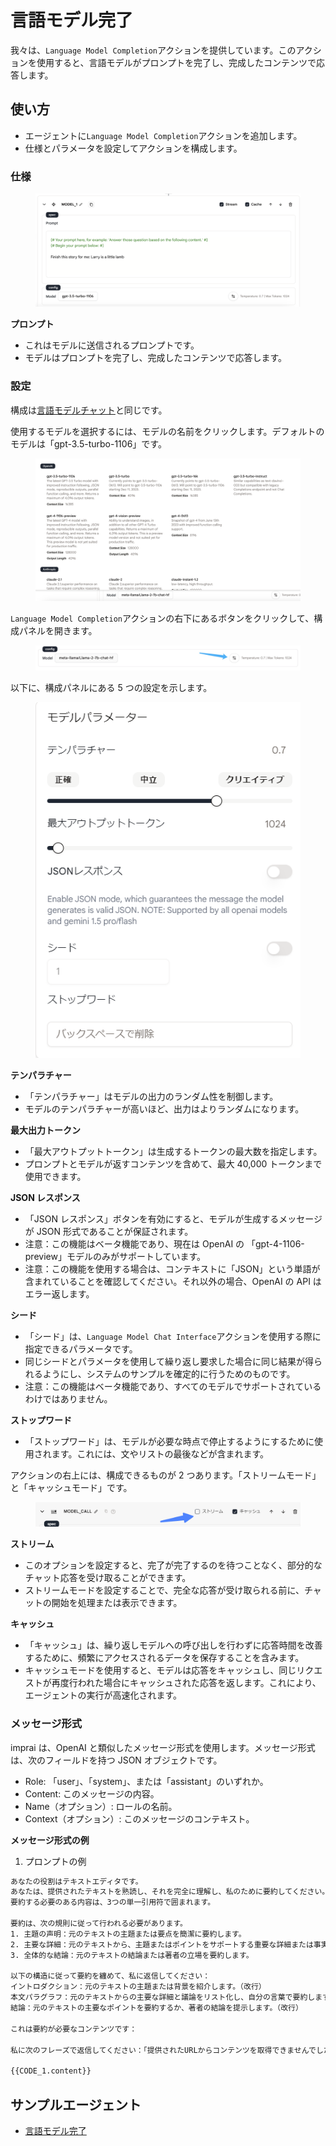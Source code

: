 # 言語モデル完了

我々は、`Language Model Completion`アクションを提供しています。このアクションを使用すると、言語モデルがプロンプトを完了し、完成したコンテンツで応答します。

## 使い方

- エージェントに`Language Model Completion`アクションを追加します。
- 仕様とパラメータを設定してアクションを構成します。

### 仕様

<figure><img src="../../../../images/completion.png" alt=""><figcaption></figcaption></figure>

**プロンプト**

- これはモデルに送信されるプロンプトです。
- モデルはプロンプトを完了し、完成したコンテンツで応答します。

### 設定

構成は[言語モデルチャット](language-model-chat.md)と同じです。

使用するモデルを選択するには、モデルの名前をクリックします。デフォルトのモデルは「gpt-3.5-turbo-1106」です。

<figure><img src="../../../../images/chat-models.png" alt=""><figcaption></figcaption></figure>

&#x20;

`Language Model Completion`アクションの右下にあるボタンをクリックして、構成パネルを開きます。

<figure><img src="../../../../images/chat-config-button.jpg" alt=""><figcaption></figcaption></figure>

&#x20;

以下に、構成パネルにある 5 つの設定を示します。

<figure><img src="../../../../images/screenshot-20240627-160831.png" alt=""><figcaption></figcaption></figure>

**テンパラチャー**

- 「テンパラチャー」はモデルの出力のランダム性を制御します。
- モデルのテンパラチャーが高いほど、出力はよりランダムになります。

**最大出力トークン**

- 「最大アウトプットトークン」は生成するトークンの最大数を指定します。
- プロンプトとモデルが返すコンテンツを含めて、最大 40,000 トークンまで使用できます。

**JSON レスポンス**

- 「JSON レスポンス」ボタンを有効にすると、モデルが生成するメッセージが JSON 形式であることが保証されます。
- 注意：この機能はベータ機能であり、現在は OpenAI の 「gpt-4-1106-preview」モデルのみがサポートしています。
- 注意：この機能を使用する場合は、コンテキストに「JSON」という単語が含まれていることを確認してください。それ以外の場合、OpenAI の API はエラー返します。

**シード**

- 「シード」は、`Language Model Chat Interface`アクションを使用する際に指定できるパラメータです。
- 同じシードとパラメータを使用して繰り返し要求した場合に同じ結果が得られるようにし、システムのサンプルを確定的に行うためのものです。
- 注意：この機能はベータ機能であり、すべてのモデルでサポートされているわけではありません。

**ストップワード**

- 「ストップワード」は、モデルが必要な時点で停止するようにするために使用されます。これには、文やリストの最後などが含まれます。

アクションの右上には、構成できるものが 2 つあります。「ストリームモード」と「キャッシュモード」です。

<figure><img src="../../../../images/screenshot-20240627-161501.png" alt=""><figcaption></figcaption></figure>

**ストリーム**

- このオプションを設定すると、完了が完了するのを待つことなく、部分的なチャット応答を受け取ることができます。
- ストリームモードを設定することで、完全な応答が受け取られる前に、チャットの開始を処理または表示できます。

**キャッシュ**

- 「キャッシュ」は、繰り返しモデルへの呼び出しを行わずに応答時間を改善するために、頻繁にアクセスされるデータを保存することを含みます。
- キャッシュモードを使用すると、モデルは応答をキャッシュし、同じリクエストが再度行われた場合にキャッシュされた応答を返します。これにより、エージェントの実行が高速化されます。

### メッセージ形式

imprai は、OpenAI と類似したメッセージ形式を使用します。メッセージ形式は、次のフィールドを持つ JSON オブジェクトです。

- Role: 「user」、「system」、または「assistant」のいずれか。
- Content: このメッセージの内容。
- Name（オプション）: ロールの名前。
- Context（オプション）: このメッセージのコンテキスト。

&#x20;

**メッセージ形式の例**

1. プロンプトの例

```xml
あなたの役割はテキストエディタです。
あなたは、提供されたテキストを熟読し、それを完全に理解し、私のために要約してください。 要約は、元のテキストの主題と重要な詳細を要約する必要があります。 簡潔で自分の言葉で表現されている必要があります。
要約する必要のある内容は、3つの単一引用符で囲まれます。

要約は、次の規則に従って行われる必要があります。
1. 主題の声明：元のテキストの主題または要点を簡潔に要約します。
2. 主要な詳細：元のテキストから、主題またはポイントをサポートする重要な詳細または事実を列挙します。
3. 全体的な結論：元のテキストの結論または著者の立場を要約します。

以下の構造に従って要約を纏めて、私に返信してください：
イントロダクション：元のテキストの主題または背景を紹介します。（改行）
本文パラグラフ：元のテキストからの主要な詳細と議論をリスト化し、自分の言葉で要約します。（改行）
結論：元のテキストの主要なポイントを要約するか、著者の結論を提示します。（改行）

これは要約が必要なコンテンツです：

私に次のフレーズで返信してください：「提供されたURLからコンテンツを取得できませんでした。 Webアドレスの正確性を確認してください」

{{CODE_1.content}}
```

## サンプルエージェント

- [言語モデル完了](https://imprai.ai/p/21b2295005587a5375d8/callable/719d2f31bf9fe977f699/editor)
